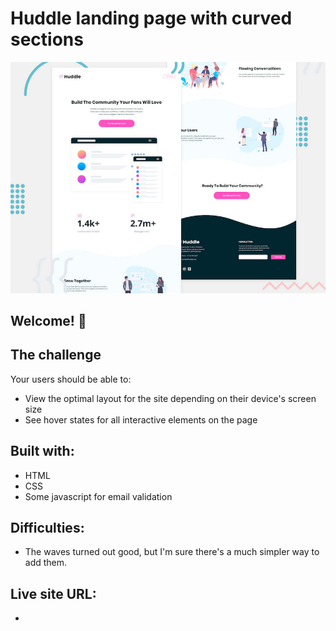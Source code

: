 # Huddle landing page with curved sections

![Header/intro section for the Huddle landing page with curved sections](./design/desktop-preview.jpg)

## Welcome! 👋

## The challenge

Your users should be able to: 

- View the optimal layout for the site depending on their device's screen size
- See hover states for all interactive elements on the page

## Built with:

- HTML
- CSS
- Some javascript for email validation

## Difficulties:

- The waves turned out good, but I'm sure there's a much simpler way to add them.

## Live site URL:

- 